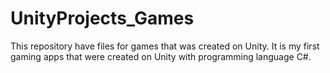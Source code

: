 # UnityProjects_Games
This repository have files for games that was created on Unity. It is my first gaming apps that were created on Unity with programming language C#.

